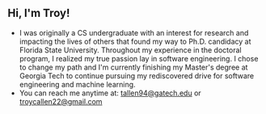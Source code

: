 ## Hi, I'm Troy!
- I was originally a CS undergraduate with an interest for research and impacting the lives of others that found my way to Ph.D. candidacy at Florida State University. Throughout my experience in the doctoral program, I realized my true passion lay in software engineering. I chose to change my path and I'm currently finishing my Master's degree at Georgia Tech to continue pursuing my rediscovered drive for software engineering and machine learning.
- You can reach me anytime at: tallen94@gatech.edu or troycallen22@gmail.com

